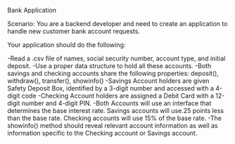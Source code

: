 Bank Application


Scenario: You are a backend developer and need to create an application to handle new customer bank account requests.

Your application should do the following:

-Read a .csv file of names, social security number, account type, and initial deposit.
-Use a proper data structure to hold all these accounts.
-Both savings and checking accounts share the following properties: deposit(), withdraw(), transfer(), showinfo()
-Savings Account holders are given Safety Deposit Box, identified by a 3-digit number and accessed with a 4-digit code
-Checking Account holders are assigned a Debit Card with a 12-digit number and 4-digit PIN.
-Both Accounts will use an interface that determines the base interest rate.
Savings accounts will use.25 points less than the base rate.
Checking accounts will use 15% of the base rate.
-The showinfo() method should reveal relevant account information as well as information specific to the Checking account or Savings account.
